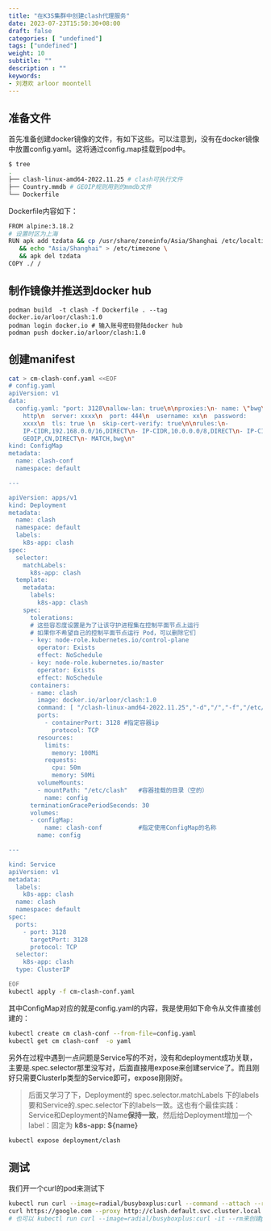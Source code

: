 ```yaml
---
title: "在K3S集群中创建clash代理服务"
date: 2023-07-23T15:50:30+08:00
draft: false
categories: [ "undefined"]
tags: ["undefined"]
weight: 10
subtitle: ""
description : ""
keywords:
- 刘港欢 arloor moontell
---
```


## 准备文件

首先准备创建docker镜像的文件，有如下这些。可以注意到，没有在docker镜像中放置config.yaml。这将通过config.map挂载到pod中。

```bash
$ tree
.
├── clash-linux-amd64-2022.11.25 # clash可执行文件
├── Country.mmdb # GEOIP规则用到的mmdb文件
└── Dockerfile
```

Dockerfile内容如下：

```bash
FROM alpine:3.18.2
# 设置时区为上海
RUN apk add tzdata && cp /usr/share/zoneinfo/Asia/Shanghai /etc/localtime \
   && echo "Asia/Shanghai" > /etc/timezone \
   && apk del tzdata
COPY ./ /
```

## 制作镜像并推送到docker hub

```shell
podman build  -t clash -f Dockerfile . --tag docker.io/arloor/clash:1.0
podman login docker.io # 输入账号密码登陆docker hub
podman push docker.io/arloor/clash:1.0
```

## 创建manifest

```bash
cat > cm-clash-conf.yaml <<EOF
# config.yaml
apiVersion: v1
data:
  config.yaml: "port: 3128\nallow-lan: true\n\nproxies:\n- name: \"bwg\"\n  type:
    http\n  server: xxxx\n  port: 444\n  username: xx\n  password:
    xxxx\n  tls: true \n  skip-cert-verify: true\n\nrules:\n-
    IP-CIDR,192.168.0.0/16,DIRECT\n- IP-CIDR,10.0.0.0/8,DIRECT\n- IP-CIDR,172.16.0.0/12,DIRECT\n-
    GEOIP,CN,DIRECT\n- MATCH,bwg\n"
kind: ConfigMap
metadata:
  name: clash-conf
  namespace: default

---

apiVersion: apps/v1
kind: Deployment
metadata:
  name: clash
  namespace: default
  labels:
    k8s-app: clash
spec:
  selector:
    matchLabels:
      k8s-app: clash
  template:
    metadata:
      labels:
        k8s-app: clash
    spec:
      tolerations:
      # 这些容忍度设置是为了让该守护进程集在控制平面节点上运行
      # 如果你不希望自己的控制平面节点运行 Pod，可以删除它们
      - key: node-role.kubernetes.io/control-plane
        operator: Exists
        effect: NoSchedule
      - key: node-role.kubernetes.io/master
        operator: Exists
        effect: NoSchedule
      containers:
      - name: clash
        image: docker.io/arloor/clash:1.0
        command: [ "/clash-linux-amd64-2022.11.25","-d","/","-f","/etc/clash/config.yaml" ]
        ports:
          - containerPort: 3128 #指定容器ip
            protocol: TCP
        resources:
          limits:
            memory: 100Mi
          requests:
            cpu: 50m
            memory: 50Mi
        volumeMounts:
        - mountPath: "/etc/clash"   #容器挂载的目录（空的）
          name: config   
      terminationGracePeriodSeconds: 30
      volumes:
      - configMap:
          name: clash-conf          #指定使用ConfigMap的名称
        name: config 

---

kind: Service
apiVersion: v1
metadata:
  labels:
    k8s-app: clash
  name: clash
  namespace: default
spec:
  ports:
    - port: 3128
      targetPort: 3128
      protocol: TCP
  selector:
    k8s-app: clash
  type: ClusterIP

EOF
kubectl apply -f cm-clash-conf.yaml
```

其中ConfigMap对应的就是config.yaml的内容，我是使用如下命令从文件直接创建的：

```bash
kubectl create cm clash-conf --from-file=config.yaml 
kubectl get cm clash-conf  -o yaml
```

另外在过程中遇到一点问题是Service写的不对，没有和deployment成功关联，主要是.spec.selector那里没写对，后面直接用expose来创建service了。而且刚好只需要ClusterIp类型的Service即可，expose刚刚好。

> 后面又学习了下，Deployment的 spec.selector.matchLabels 下的labels要和Service的.spec.selector下的labels一致。这也有个最佳实践：Service和Deployment的Name**保持一致**，然后给Deployment增加一个label：固定为 **k8s-app: ${name}**

```bash
kubectl expose deployment/clash
```

## 测试

我们开一个curl的pod来测试下

```bash
kubectl run curl --image=radial/busyboxplus:curl --command --attach --rm -- \
curl https://google.com --proxy http://clash.default.svc.cluster.local:3128
# 也可以 kubectl run curl --image=radial/busyboxplus:curl -it --rm来创建pod，然后在pod的bash中执行curl命令
```